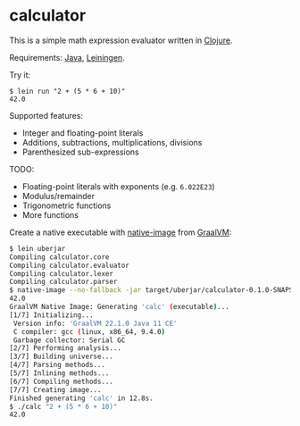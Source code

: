 # calculator

This is a simple math expression evaluator written in [Clojure](https://clojure.org).

Requirements: [Java](https://adoptium.net), [Leiningen](https://leiningen.org).

Try it:
```
$ lein run "2 + (5 * 6 + 10)"
42.0
```

Supported features:

* Integer and floating-point literals
* Additions, subtractions, multiplications, divisions
* Parenthesized sub-expressions

TODO:

* Floating-point literals with exponents (e.g. `6.022E23`)
* Modulus/remainder
* Trigonometric functions
* More functions

Create a native executable with [native-image](https://www.graalvm.org/22.0/reference-manual/native-image) from [GraalVM](https://www.graalvm.org/):
```bash
$ lein uberjar
Compiling calculator.core
Compiling calculator.evaluator
Compiling calculator.lexer
Compiling calculator.parser
$ native-image --no-fallback -jar target/uberjar/calculator-0.1.0-SNAPSHOT-standalone.jar calc
42.0
GraalVM Native Image: Generating 'calc' (executable)...
[1/7] Initializing...
 Version info: 'GraalVM 22.1.0 Java 11 CE'
 C compiler: gcc (linux, x86_64, 9.4.0)
 Garbage collector: Serial GC
[2/7] Performing analysis...
[3/7] Building universe...
[4/7] Parsing methods...
[5/7] Inlining methods...
[6/7] Compiling methods...
[7/7] Creating image...
Finished generating 'calc' in 12.8s.
$ ./calc "2 + (5 * 6 + 10)"
42.0
```

